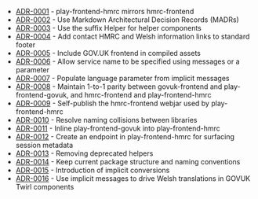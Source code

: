 

<!-- adrlog -->

* [ADR-0001](0001-play-frontend-hmrc-mirrors-hmrc-frontend.md) - play-frontend-hmrc mirrors hmrc-frontend
* [ADR-0002](0002-use-markdown-architectural-decision-records.md) - Use Markdown Architectural Decision Records (MADRs)
* [ADR-0003](0003-use-the-suffix-helpers-for-helper-components.md) - Use the suffix Helper for helper components
* [ADR-0004](0004-add-contact-and-welsh-information-links-into-footer.md) - Add contact HMRC and Welsh information links to standard footer
* [ADR-0005](0005-include-govuk-frontend-in-compiled-assets.md) - Include GOV.UK frontend in compiled assets
* [ADR-0006](0006-allow-service-name-to-be-specified-using-messages-or-a-parameter.md) - Allow service name to be specified using messages or a parameter
* [ADR-0007](0007-bind-implicit-language-to-twirl-component.md) - Populate language parameter from implicit messages
* [ADR-0008](0008-maintain-parity-with-hmrc-frontend.md) - Maintain 1-to-1 parity between govuk-frontend and play-frontend-govuk, and hmrc-frontend and play-frontend-hmrc
* [ADR-0009](0009-self-publish-webjar.md) - Self-publish the hmrc-frontend webjar used by play-frontend-hmrc
* [ADR-0010](0010-resolve-naming-collisions-between-libraries.md) - Resolve naming collisions between libraries
* [ADR-0011](0011-inline-play-frontend-govuk.md) - Inline play-frontend-govuk into play-frontend-hmrc
* [ADR-0012](0012-create-an-endpoint-in-play-frontend-hmrc-for-surfacing-session-metadata.md) - Create an endpoint in play-frontend-hmrc for surfacing session metadata
* [ADR-0013](0013-removing-deprecated-helpers.md) - Removing deprecated helpers
* [ADR-0014](0014-keep-current-package-structure-and-naming-conventions.md) - Keep current package structure and naming conventions
* [ADR-0015](0015-introduction-of-implicit-conversions.md) - Introduction of implicit conversions
* [ADR-0016](0016-use-implicit-messages-to-drive-welsh-translations-in-govuk-twirl-components.md) - Use implicit messages to drive Welsh translations in GOVUK Twirl components

<!-- adrlogstop -->

